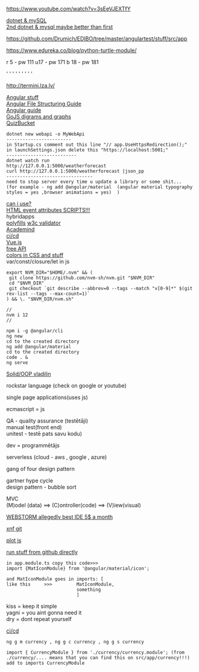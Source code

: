 https://www.youtube.com/watch?v=3sEeVJEXTfY










[dotnet & mySQL](https://docs.microsoft.com/en-us/aspnet/core/tutorials/first-mvc-app/start-mvc?view=aspnetcore-3.1&tabs=visual-studio-code)   
[2nd dotnet & mysql maybe better than first](https://dev.mysql.com/doc/connector-net/en/connector-net-entityframework-core-example.html)  



https://github.com/Drumich/EDIBO/tree/master/angulartest/stuff/src/app  

https://www.edureka.co/blog/python-turtle-module/  

r 5 - pw 111
u17 - pw 171
b 18 - pw 181



'
'
'
'
'
'
'
'
'


http://termini.lza.lv/






[Angular stuff](https://material.angular.io/components/categories)    
[Angular File Structuring Guide](https://angular.io/guide/file-structure)  
[Angular guide](https://code.tutsplus.com/tutorials/beginners-guide-to-angular-4-components--cms-29674)    
[GoJS digrams and graphs](https://gojs.net/latest/index.html)   
[QuizBucket](http://quizbucket.org/)   

```
dotnet new webapi -o MyWebApi
------------------------
in Startup.cs comment out this line "// app.UseHttpsRedirection();"
in launchSettings.json delete this "https://localhost:5001;"
--------------------------
dotnet watch run    
http://127.0.0.1:5000/weatherforecast       
curl http://127.0.0.1:5000/weatherforecast |json_pp   
--------------------------------
need to stop server every time u update a library or some shit...  (for example - ng add @angular/material  (angular material typography styles = yes ,browser animations = yes)  )   

```

[can i use?](https://caniuse.com/)    
[HTML event attributes SCRIPTS!!!](https://www.w3schools.com/tags/ref_eventattributes.asp)      
hybridapps    
[polyfills](https://en.wikipedia.org/wiki/Polyfill_(programming)) 
[w3c validator](https://validator.w3.org/)    
[Academind](https://www.youtube.com/c/Academind/videos)   
[ci/cd](https://en.wikipedia.org/wiki/CI/CD)    
[Vue.js](https://en.wikipedia.org/wiki/Vue.js)    
[free API](https://any-api.com/)    
[colors in CSS and stuff](https://developer.mozilla.org/en-US/docs/Web/HTML/Applying_color)   
var/const/closure/let   in js   
```
export NVM_DIR="$HOME/.nvm" && (
 git clone https://github.com/nvm-sh/nvm.git "$NVM_DIR"
 cd "$NVM_DIR"
 git checkout `git describe --abbrev=0 --tags --match "v[0-9]*" $(git rev-list --tags --max-count=1)`
) && \. "$NVM_DIR/nvm.sh"

//
nvm i 12
//
```


  
  

```
npm i -g @angular/cli   
ng new  
cd to the created directory   
ng add @angular/material   
cd to the created directory   
code . &    
ng serve    

```


[Solid/OOP vladilin](https://www.youtube.com/channel/UCg8ss4xW9jASrqWGP30jXiw)    

rockstar language (check on google or youtube)    

single page applications(uses js)   

ecmascript  = js    





QA - quality assurance (testētāji)  
manual test(front end)    
unitest - testē pats savu kodu)        



dev = programmētājs   
  


serverless (cloud - aws , google , azure)   

gang of four design pattern  
 
gartner hype cycle     
design pattern - bubble sort   

MVC  
(M)odel (data) ==> (C)ontroller(code) ==> (V)iew(visual)   

[WEBSTORM allegedly best IDE 5$ a month](https://www.jetbrains.com/webstorm/)  

[xnf git](https://github.com/xnf/edibo-angular)   

[plot js](https://plotly.com/javascript/)  

[run stuff from github directly](https://stackoverflow.com/questions/6551446/can-i-run-html-files-directly-from-github-instead-of-just-viewing-their-source)  



```
in app.module.ts copy this code>>> 
import {MatIconModule} from '@angular/material/icon'; 

and MatIconModule goes in imports: [
like this     >>>         MatIconModule,
                          something
                          ]
```




kiss = keep it simple  
yagni = you aint gonna need it  
dry = dont repeat yourself  

[ci/cd](https://en.wikipedia.org/wiki/CI/CD)  

```
ng g m currency , ng g c currency , ng g s currency
```



```
import { CurrencyModule } from './currency/currency.module'; (from ./currency/.... means that you can find this on src/app/currency!!!)
add to imports CurrencyModule
```
